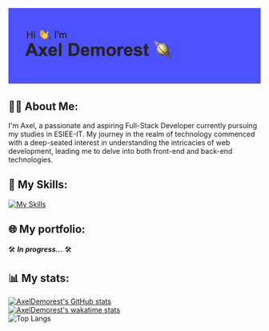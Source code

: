 ![](/header.png)

## 👨‍💻 About Me:

I'm Axel, a passionate and aspiring Full-Stack Developer currently pursuing my studies in ESIEE-IT. My journey in the realm of technology commenced with a deep-seated interest in understanding the intricacies of web development, leading me to delve into both front-end and back-end technologies.

## 🚀 My Skills:

[![My Skills](https://skillicons.dev/icons?i=react,nestjs,nodejs,vue,mysql,symfony,mongodb,css,ts,figma,vscode,vite,webpack,postman&theme=dark&perline=9)](https://skillicons.dev)

## 🌐 My portfolio:

🛠️ ***In progress...*** 🛠️

## 📊 My stats:

[![AxelDemorest's GitHub stats](https://github-readme-stats.vercel.app/api?username=AxelDemorest&show_icons=true)](https://github.com/anuraghazra/github-readme-stats)<br />
[![AxelDemorest's wakatime stats](https://github-readme-stats.vercel.app/api/wakatime?username=axelDemorest&layout=compact)](https://github.com/anuraghazra/github-readme-stats)<br />
![Top Langs](https://github-readme-stats.vercel.app/api/top-langs/?username=AxelDemorest&size_weight=0.5&count_weight=0.5&layout=compact)
